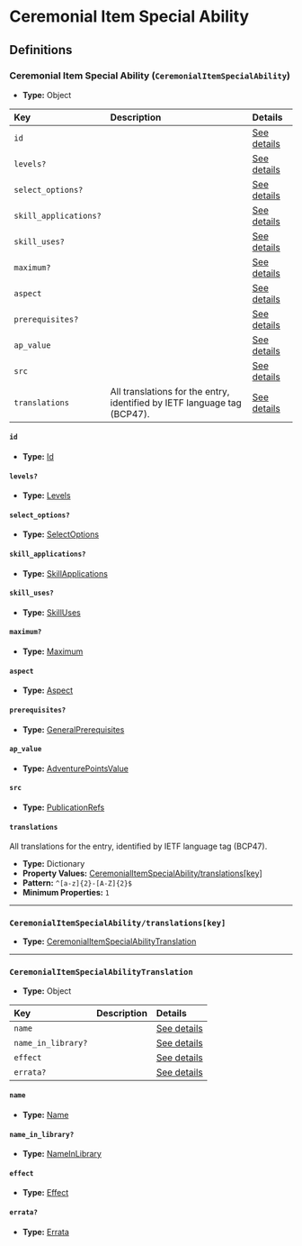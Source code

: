 # Ceremonial Item Special Ability

## Definitions

### <a name="CeremonialItemSpecialAbility"></a> Ceremonial Item Special Ability (`CeremonialItemSpecialAbility`)

- **Type:** Object

Key | Description | Details
:-- | :-- | :--
`id` |  | <a href="#CeremonialItemSpecialAbility/id">See details</a>
`levels?` |  | <a href="#CeremonialItemSpecialAbility/levels">See details</a>
`select_options?` |  | <a href="#CeremonialItemSpecialAbility/select_options">See details</a>
`skill_applications?` |  | <a href="#CeremonialItemSpecialAbility/skill_applications">See details</a>
`skill_uses?` |  | <a href="#CeremonialItemSpecialAbility/skill_uses">See details</a>
`maximum?` |  | <a href="#CeremonialItemSpecialAbility/maximum">See details</a>
`aspect` |  | <a href="#CeremonialItemSpecialAbility/aspect">See details</a>
`prerequisites?` |  | <a href="#CeremonialItemSpecialAbility/prerequisites">See details</a>
`ap_value` |  | <a href="#CeremonialItemSpecialAbility/ap_value">See details</a>
`src` |  | <a href="#CeremonialItemSpecialAbility/src">See details</a>
`translations` | All translations for the entry, identified by IETF language tag (BCP47). | <a href="#CeremonialItemSpecialAbility/translations">See details</a>

#### <a name="CeremonialItemSpecialAbility/id"></a> `id`

- **Type:** <a href="../_Activatable.md#Id">Id</a>

#### <a name="CeremonialItemSpecialAbility/levels"></a> `levels?`

- **Type:** <a href="../_Activatable.md#Levels">Levels</a>

#### <a name="CeremonialItemSpecialAbility/select_options"></a> `select_options?`

- **Type:** <a href="../_Activatable.md#SelectOptions">SelectOptions</a>

#### <a name="CeremonialItemSpecialAbility/skill_applications"></a> `skill_applications?`

- **Type:** <a href="../_Activatable.md#SkillApplications">SkillApplications</a>

#### <a name="CeremonialItemSpecialAbility/skill_uses"></a> `skill_uses?`

- **Type:** <a href="../_Activatable.md#SkillUses">SkillUses</a>

#### <a name="CeremonialItemSpecialAbility/maximum"></a> `maximum?`

- **Type:** <a href="../_Activatable.md#Maximum">Maximum</a>

#### <a name="CeremonialItemSpecialAbility/aspect"></a> `aspect`

- **Type:** <a href="../_Activatable.md#Aspect">Aspect</a>

#### <a name="CeremonialItemSpecialAbility/prerequisites"></a> `prerequisites?`

- **Type:** <a href="../_Prerequisite.md#GeneralPrerequisites">GeneralPrerequisites</a>

#### <a name="CeremonialItemSpecialAbility/ap_value"></a> `ap_value`

- **Type:** <a href="../_Activatable.md#AdventurePointsValue">AdventurePointsValue</a>

#### <a name="CeremonialItemSpecialAbility/src"></a> `src`

- **Type:** <a href="../source/_PublicationRef.md#PublicationRefs">PublicationRefs</a>

#### <a name="CeremonialItemSpecialAbility/translations"></a> `translations`

All translations for the entry, identified by IETF language tag (BCP47).

- **Type:** Dictionary
- **Property Values:** <a href="#CeremonialItemSpecialAbility/translations[key]">CeremonialItemSpecialAbility/translations[key]</a>
- **Pattern:** `^[a-z]{2}-[A-Z]{2}$`
- **Minimum Properties:** `1`

---

### <a name="CeremonialItemSpecialAbility/translations[key]"></a> `CeremonialItemSpecialAbility/translations[key]`

- **Type:** <a href="#CeremonialItemSpecialAbilityTranslation">CeremonialItemSpecialAbilityTranslation</a>

---

### <a name="CeremonialItemSpecialAbilityTranslation"></a> `CeremonialItemSpecialAbilityTranslation`

- **Type:** Object

Key | Description | Details
:-- | :-- | :--
`name` |  | <a href="#CeremonialItemSpecialAbilityTranslation/name">See details</a>
`name_in_library?` |  | <a href="#CeremonialItemSpecialAbilityTranslation/name_in_library">See details</a>
`effect` |  | <a href="#CeremonialItemSpecialAbilityTranslation/effect">See details</a>
`errata?` |  | <a href="#CeremonialItemSpecialAbilityTranslation/errata">See details</a>

#### <a name="CeremonialItemSpecialAbilityTranslation/name"></a> `name`

- **Type:** <a href="../_Activatable.md#Name">Name</a>

#### <a name="CeremonialItemSpecialAbilityTranslation/name_in_library"></a> `name_in_library?`

- **Type:** <a href="../_Activatable.md#NameInLibrary">NameInLibrary</a>

#### <a name="CeremonialItemSpecialAbilityTranslation/effect"></a> `effect`

- **Type:** <a href="../_Activatable.md#Effect">Effect</a>

#### <a name="CeremonialItemSpecialAbilityTranslation/errata"></a> `errata?`

- **Type:** <a href="../source/_Erratum.md#Errata">Errata</a>
